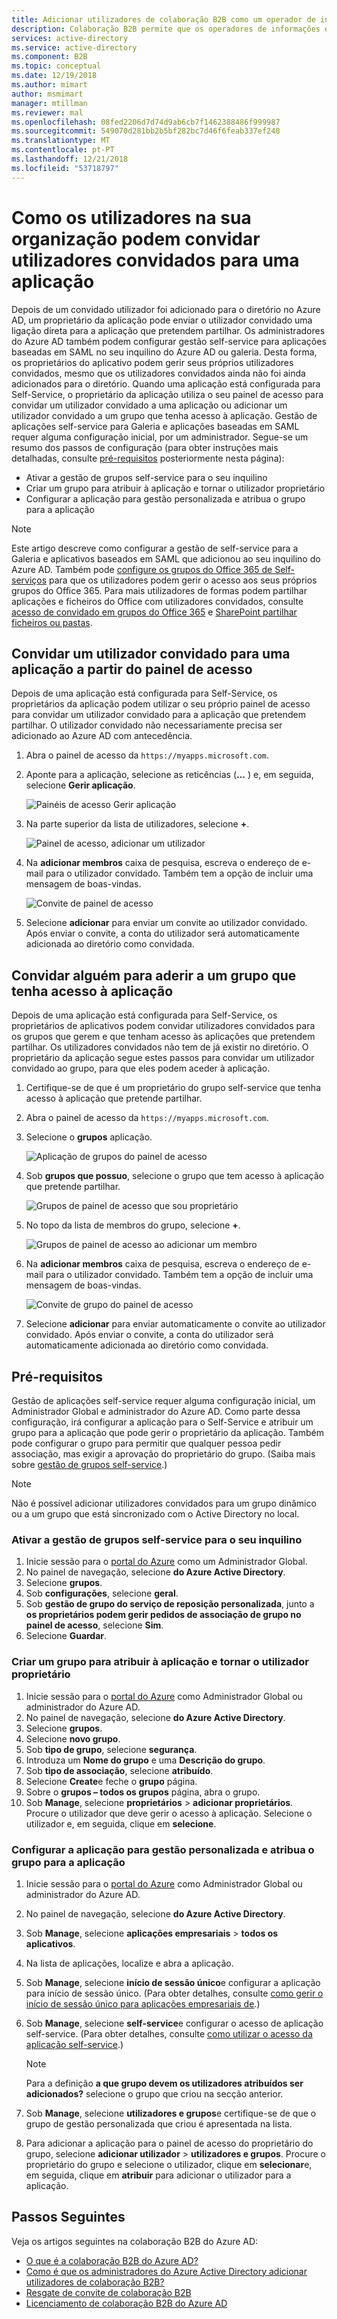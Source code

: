 ```yaml
---
title: Adicionar utilizadores de colaboração B2B como um operador de informações - Azure Active Directory | Documentos da Microsoft
description: Colaboração B2B permite que os operadores de informações e os proprietários da aplicação adicionar utilizadores convidados para o Azure AD para acesso | Documentos da Microsoft
services: active-directory
ms.service: active-directory
ms.component: B2B
ms.topic: conceptual
ms.date: 12/19/2018
ms.author: mimart
author: msmimart
manager: mtillman
ms.reviewer: mal
ms.openlocfilehash: 08fed2206d7d74d9ab6cb7f1462388486f999987
ms.sourcegitcommit: 549070d281bb2b5bf282bc7d46f6feab337ef248
ms.translationtype: MT
ms.contentlocale: pt-PT
ms.lasthandoff: 12/21/2018
ms.locfileid: "53718797"
---
```

# <a name="how-users-in-your-organization-can-invite-guest-users-to-an-app"></a>Como os utilizadores na sua organização podem convidar utilizadores convidados para uma aplicação

Depois de um convidado utilizador foi adicionado para o diretório no Azure AD, um proprietário da aplicação pode enviar o utilizador convidado uma ligação direta para a aplicação que pretendem partilhar. Os administradores do Azure AD também podem configurar gestão self-service para aplicações baseadas em SAML no seu inquilino do Azure AD ou galeria. Desta forma, os proprietários do aplicativo podem gerir seus próprios utilizadores convidados, mesmo que os utilizadores convidados ainda não foi ainda adicionados para o diretório. Quando uma aplicação está configurada para Self-Service, o proprietário da aplicação utiliza o seu painel de acesso para convidar um utilizador convidado a uma aplicação ou adicionar um utilizador convidado a um grupo que tenha acesso à aplicação. Gestão de aplicações self-service para Galeria e aplicações baseadas em SAML requer alguma configuração inicial, por um administrador. Segue-se um resumo dos passos de configuração (para obter instruções mais detalhadas, consulte [pré-requisitos](#prerequisites) posteriormente nesta página):

 - Ativar a gestão de grupos self-service para o seu inquilino
 - Criar um grupo para atribuir à aplicação e tornar o utilizador proprietário
 - Configurar a aplicação para gestão personalizada e atribua o grupo para a aplicação

> [!NOTE]
> Este artigo descreve como configurar a gestão de self-service para a Galeria e aplicativos baseados em SAML que adicionou ao seu inquilino do Azure AD. Também pode [configure os grupos do Office 365 de Self-serviços](https://docs.microsoft.com/azure/active-directory/users-groups-roles/groups-self-service-management) para que os utilizadores podem gerir o acesso aos seus próprios grupos do Office 365. Para mais utilizadores de formas podem partilhar aplicações e ficheiros do Office com utilizadores convidados, consulte [acesso de convidado em grupos do Office 365](https://support.office.com/article/guest-access-in-office-365-groups-bfc7a840-868f-4fd6-a390-f347bf51aff6) e [SharePoint partilhar ficheiros ou pastas](https://support.office.com/article/share-sharepoint-files-or-folders-1fe37332-0f9a-4719-970e-d2578da4941c).

## <a name="invite-a-guest-user-to-an-app-from-the-access-panel"></a>Convidar um utilizador convidado para uma aplicação a partir do painel de acesso

Depois de uma aplicação está configurada para Self-Service, os proprietários da aplicação podem utilizar o seu próprio painel de acesso para convidar um utilizador convidado para a aplicação que pretendem partilhar. O utilizador convidado não necessariamente precisa ser adicionado ao Azure AD com antecedência. 

1. Abra o painel de acesso da `https://myapps.microsoft.com`.
2. Aponte para a aplicação, selecione as reticências (**...** ) e, em seguida, selecione **Gerir aplicação**.
 
   ![Painéis de acesso Gerir aplicação](media/add-users-iw/access-panel-manage-app.png)
 
3. Na parte superior da lista de utilizadores, selecione **+**.
   
   ![Painel de acesso, adicionar um utilizador](media/add-users-iw/access-panel-manage-app-add-user.png)
   
4. Na **adicionar membros** caixa de pesquisa, escreva o endereço de e-mail para o utilizador convidado. Também tem a opção de incluir uma mensagem de boas-vindas.
   
   ![Convite de painel de acesso](media/add-users-iw/access-panel-invitation.png)
   
5. Selecione **adicionar** para enviar um convite ao utilizador convidado. Após enviar o convite, a conta do utilizador será automaticamente adicionada ao diretório como convidada.

## <a name="invite-someone-to-join-a-group-that-has-access-to-the-app"></a>Convidar alguém para aderir a um grupo que tenha acesso à aplicação
Depois de uma aplicação está configurada para Self-Service, os proprietários de aplicativos podem convidar utilizadores convidados para os grupos que gerem e que tenham acesso às aplicações que pretendem partilhar. Os utilizadores convidados não tem de já existir no diretório. O proprietário da aplicação segue estes passos para convidar um utilizador convidado ao grupo, para que eles podem aceder à aplicação.

1. Certifique-se de que é um proprietário do grupo self-service que tenha acesso à aplicação que pretende partilhar.
2. Abra o painel de acesso da `https://myapps.microsoft.com`.
3. Selecione o **grupos** aplicação.
   
   ![Aplicação de grupos do painel de acesso](media/add-users-iw/access-panel-groups.png)
   
4. Sob **grupos que possuo**, selecione o grupo que tem acesso à aplicação que pretende partilhar.
   
   ![Grupos de painel de acesso que sou proprietário](media/add-users-iw/access-panel-groups-i-own.png)
   
5. No topo da lista de membros do grupo, selecione **+**.
   
   ![Grupos de painel de acesso ao adicionar um membro](media/add-users-iw/access-panel-groups-add-member.png)
   
6. Na **adicionar membros** caixa de pesquisa, escreva o endereço de e-mail para o utilizador convidado. Também tem a opção de incluir uma mensagem de boas-vindas.
   
   ![Convite de grupo do painel de acesso](media/add-users-iw/access-panel-invitation.png)
   
7. Selecione **adicionar** para enviar automaticamente o convite ao utilizador convidado. Após enviar o convite, a conta do utilizador será automaticamente adicionada ao diretório como convidada.


## <a name="prerequisites"></a>Pré-requisitos

Gestão de aplicações self-service requer alguma configuração inicial, um Administrador Global e administrador do Azure AD. Como parte dessa configuração, irá configurar a aplicação para o Self-Service e atribuir um grupo para a aplicação que pode gerir o proprietário da aplicação. Também pode configurar o grupo para permitir que qualquer pessoa pedir associação, mas exigir a aprovação do proprietário do grupo. (Saiba mais sobre [gestão de grupos self-service](https://docs.microsoft.com/azure/active-directory/users-groups-roles/groups-self-service-management).) 

> [!NOTE]
> Não é possível adicionar utilizadores convidados para um grupo dinâmico ou a um grupo que está sincronizado com o Active Directory no local.

### <a name="enable-self-service-group-management-for-your-tenant"></a>Ativar a gestão de grupos self-service para o seu inquilino
1. Inicie sessão para o [portal do Azure](https://portal.azure.com) como um Administrador Global.
2. No painel de navegação, selecione **do Azure Active Directory**.
3. Selecione **grupos**.
4. Sob **configurações**, selecione **geral**.
5. Sob **gestão de grupo do serviço de reposição personalizada**, junto a **os proprietários podem gerir pedidos de associação de grupo no painel de acesso**, selecione **Sim**.
6. Selecione **Guardar**.

### <a name="create-a-group-to-assign-to-the-app-and-make-the-user-an-owner"></a>Criar um grupo para atribuir à aplicação e tornar o utilizador proprietário
1. Inicie sessão para o [portal do Azure](https://portal.azure.com) como Administrador Global ou administrador do Azure AD.
2. No painel de navegação, selecione **do Azure Active Directory**.
3. Selecione **grupos**.
4. Selecione **novo grupo**.
5. Sob **tipo de grupo**, selecione **segurança**.
6. Introduza um **Nome do grupo** e uma **Descrição do grupo**.
7. Sob **tipo de associação**, selecione **atribuído**.
8. Selecione **Create**e feche o **grupo** página.
9. Sobre o **grupos – todos os grupos** página, abra o grupo. 
10. Sob **Manage**, selecione **proprietários** > **adicionar proprietários**. Procure o utilizador que deve gerir o acesso à aplicação. Selecione o utilizador e, em seguida, clique em **selecione**.

### <a name="configure-the-app-for-self-service-and-assign-the-group-to-the-app"></a>Configurar a aplicação para gestão personalizada e atribua o grupo para a aplicação
1. Inicie sessão para o [portal do Azure](https://portal.azure.com) como Administrador Global ou administrador do Azure AD.
2. No painel de navegação, selecione **do Azure Active Directory**.
3. Sob **Manage**, selecione **aplicações empresariais** > **todos os aplicativos**.
4. Na lista de aplicações, localize e abra a aplicação.
5. Sob **Manage**, selecione **início de sessão único**e configurar a aplicação para início de sessão único. (Para obter detalhes, consulte [como gerir o início de sessão único para aplicações empresariais de](https://docs.microsoft.com/azure/active-directory/manage-apps/configure-single-sign-on-portal).)
6. Sob **Manage**, selecione **self-service**e configurar o acesso de aplicação self-service. (Para obter detalhes, consulte [como utilizar o acesso da aplicação self-service](https://docs.microsoft.com/azure/active-directory/application-access-panel-self-service-applications-how-to).) 

    > [!NOTE]
    > Para a definição **a que grupo devem os utilizadores atribuídos ser adicionados?** selecione o grupo que criou na secção anterior.
7. Sob **Manage**, selecione **utilizadores e grupos**e certifique-se de que o grupo de gestão personalizada que criou é apresentada na lista.
8. Para adicionar a aplicação para o painel de acesso do proprietário do grupo, selecione **adicionar utilizador** > **utilizadores e grupos**. Procure o proprietário do grupo e selecione o utilizador, clique em **selecionar**e, em seguida, clique em **atribuir** para adicionar o utilizador para a aplicação.

## <a name="next-steps"></a>Passos Seguintes

Veja os artigos seguintes na colaboração B2B do Azure AD:

- [O que é a colaboração B2B do Azure AD?](what-is-b2b.md)
- [Como é que os administradores do Azure Active Directory adicionar utilizadores de colaboração B2B?](add-users-administrator.md)
- [Resgate de convite de colaboração B2B](redemption-experience.md)
- [Licenciamento de colaboração B2B do Azure AD](licensing-guidance.md)
